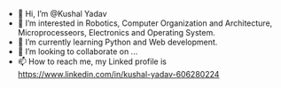 - 👋 Hi, I’m @Kushal Yadav
- 👀 I’m interested in Robotics, Computer Organization and Architecture, Microprocesseors, Electronics and Operating System.
- 🌱 I’m currently learning Python and Web development.
- 💞️ I’m looking to collaborate on ...
- 📫 How to reach me, my Linked profile is https://www.linkedin.com/in/kushal-yadav-606280224

<!---
KushalYadav23/KushalYadav23 is a ✨ special ✨ repository because its `README.md` (this file) appears on your GitHub profile.
You can click the Preview link to take a look at your changes.
--->
